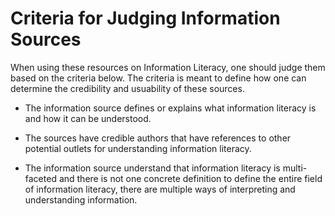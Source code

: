 # Criteria for Judging Information Sources #

When using these resources on Information Literacy, one should judge them based on the criteria below. The criteria is meant to define how one can determine the credibility and usuability of these sources.  

* The information source defines or explains what information literacy is and how it can be understood.

* The sources have credible authors that have references to other potential outlets for understanding information literacy.

* The information source understand that information literacy is multi-faceted and there is not one concrete definition to define the entire field of information literacy, there are multiple ways of interpreting and understanding information.
